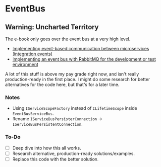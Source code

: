 # EventBus

## Warning: Uncharted Territory

The e-book only goes over the event bus at a very high level. 

- [Implementing event-based communication between microservices (integration events)
](https://learn.microsoft.com/en-us/dotnet/architecture/microservices/multi-container-microservice-net-applications/integration-event-based-microservice-communications)
- [Implementing an event bus with RabbitMQ for the development or test environment](https://learn.microsoft.com/en-us/dotnet/architecture/microservices/multi-container-microservice-net-applications/rabbitmq-event-bus-development-test-environment)

A lot of this stuff is above my pay grade right now, and isn't really production-ready in the first place. I might do some research for better alternatives for the code here, but that's for a later time.

### Notes

- Using `IServiceScopeFactory` instead of `ILifetimeScope` inside `EventBusServiceBus`.
- Rename `IServiceBusPersisterConnection` -> `IServiceBusPersistentConnection`.

### To-Do

- [ ] Deep dive into how this all works.
- [ ] Research alternative, production-ready solutions/examples.
- [ ] Replace this code with the better solution.
